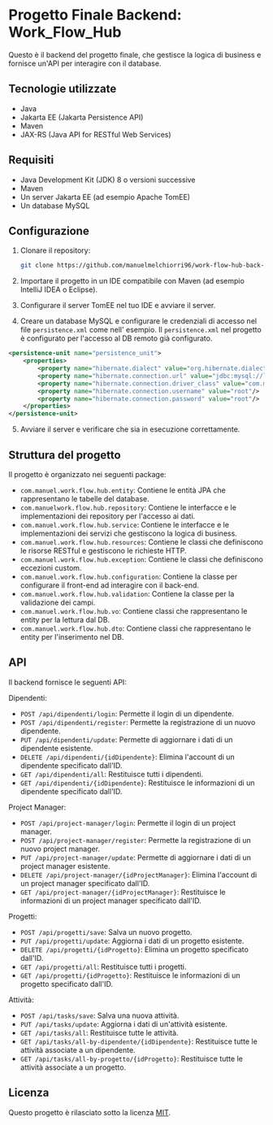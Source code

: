 # Progetto Finale Backend: Work_Flow_Hub

Questo è il backend del progetto finale, che gestisce la logica di business e fornisce un'API per interagire con il database.

## Tecnologie utilizzate

- Java
- Jakarta EE (Jakarta Persistence API)
- Maven
- JAX-RS (Java API for RESTful Web Services)

## Requisiti

- Java Development Kit (JDK) 8 o versioni successive
- Maven
- Un server Jakarta EE (ad esempio Apache TomEE)
- Un database MySQL

## Configurazione

1. Clonare il repository:

   ```bash
   git clone https://github.com/manuelmelchiorri96/work-flow-hub-back-end.git

2. Importare il progetto in un IDE compatibile con Maven (ad esempio IntelliJ IDEA o Eclipse).

3. Configurare il server TomEE nel tuo IDE e avviare il server.

4. Creare un database MySQL e configurare le credenziali di accesso nel file `persistence.xml` come nell' esempio. 
   Il `persistence.xml` nel progetto è configurato per l'accesso al DB remoto già configurato.

```xml
<persistence-unit name="persistence_unit">
    <properties>
        <property name="hibernate.dialect" value="org.hibernate.dialect.MySQLDialect"/>
        <property name="hibernate.connection.url" value="jdbc:mysql://localhost:8889/work_flow_hub"/>
        <property name="hibernate.connection.driver_class" value="com.mysql.cj.jdbc.Driver"/>
        <property name="hibernate.connection.username" value="root"/>
        <property name="hibernate.connection.password" value="root"/>
    </properties>
</persistence-unit>
```

5. Avviare il server e verificare che sia in esecuzione correttamente.

## Struttura del progetto

Il progetto è organizzato nei seguenti package:

- `com.manuel.work.flow.hub.entity`: Contiene le entità JPA che rappresentano le tabelle del database.
- `com.manuelwork.flow.hub.repository`: Contiene le interfacce e le implementazioni dei repository per l'accesso ai dati.
- `com.manuel.work.flow.hub.service`: Contiene le interfacce e le implementazioni dei servizi che gestiscono la logica di business.
- `com.manuel.work.flow.hub.resources`: Contiene le classi che definiscono le risorse RESTful e gestiscono le richieste HTTP.
- `com.manuel.work.flow.hub.exception`: Contiene le classi che definiscono eccezioni custom.
- `com.manuel.work.flow.hub.configuration`: Contiene la classe per configurare il front-end ad interagire con il back-end.
- `com.manuel.work.flow.hub.validation`: Contiene la classe per la validazione dei campi.
- `com.manuel.work.flow.hub.vo`: Contiene classi che rappresentano le entity per la lettura dal DB.
- `com.manuel.work.flow.hub.dto`: Contiene classi che rappresentano le entity per l'inserimento nel DB.

## API

Il backend fornisce le seguenti API:

Dipendenti:
- `POST /api/dipendenti/login`: Permette il login di un dipendente.
- `POST /api/dipendenti/register`: Permette la registrazione di un nuovo dipendente.
- `PUT /api/dipendenti/update`: Permette di aggiornare i dati di un dipendente esistente.
- `DELETE /api/dipendenti/{idDipendente}`: Elimina l'account di un dipendente specificato dall'ID.
- `GET /api/dipendenti/all`: Restituisce tutti i dipendenti.
- `GET /api/dipendenti/{idDipendente}`: Restituisce le informazioni di un dipendente specificato dall'ID.

Project Manager:
- `POST /api/project-manager/login`: Permette il login di un project manager.
- `POST /api/project-manager/register`: Permette la registrazione di un nuovo project manager.
- `PUT /api/project-manager/update`: Permette di aggiornare i dati di un project manager esistente.
- `DELETE /api/project-manager/{idProjectManager}`: Elimina l'account di un project manager specificato dall'ID.
- `GET /api/project-manager/{idProjectManager}`: Restituisce le informazioni di un project manager specificato dall'ID.

Progetti:
- `POST /api/progetti/save`: Salva un nuovo progetto.
- `PUT /api/progetti/update`: Aggiorna i dati di un progetto esistente.
- `DELETE /api/progetti/{idProgetto}`: Elimina un progetto specificato dall'ID.
- `GET /api/progetti/all`: Restituisce tutti i progetti.
- `GET /api/progetti/{idProgetto}`: Restituisce le informazioni di un progetto specificato dall'ID.

Attività:
- `POST /api/tasks/save`: Salva una nuova attività.
- `PUT /api/tasks/update`: Aggiorna i dati di un'attività esistente.
- `GET /api/tasks/all`: Restituisce tutte le attività.
- `GET /api/tasks/all-by-dipendente/{idDipendente}`: Restituisce tutte le attività associate a un dipendente.
- `GET /api/tasks/all-by-progetto/{idProgetto}`: Restituisce tutte le attività associate a un progetto.

## Licenza

Questo progetto è rilasciato sotto la licenza [MIT](LICENSE.txt).